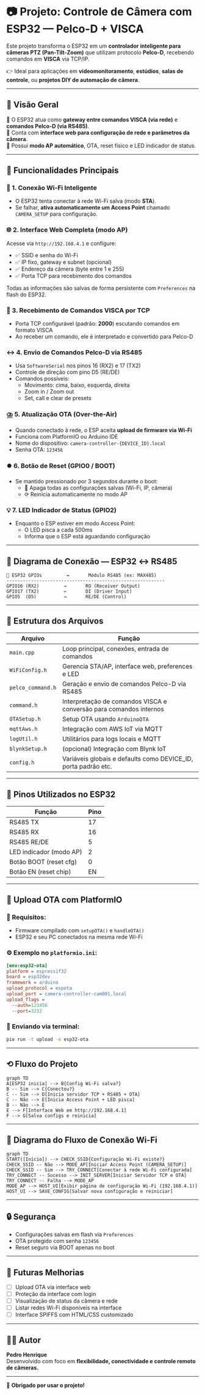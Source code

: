 # 📷 Projeto: Controle de Câmera com ESP32 — Pelco-D + VISCA

Este projeto transforma o ESP32 em um **controlador inteligente para câmeras PTZ (Pan-Tilt-Zoom)** que utilizam protocolo **Pelco-D**, recebendo comandos em **VISCA** via TCP/IP.

👉 Ideal para aplicações em **videomonitoramento**, **estúdios**, **salas de controle**, ou **projetos DIY de automação de câmera**.

---

## 🧠 Visão Geral

🔹 O ESP32 atua como **gateway entre comandos VISCA (via rede)** e **comandos Pelco-D (via RS485)**.  
🔹 Conta com **interface web para configuração de rede e parâmetros da câmera**.  
🔹 Possui **modo AP automático**, OTA, reset físico e LED indicador de status.

---

## 🚀 Funcionalidades Principais

### 📡 1. **Conexão Wi-Fi Inteligente**
- O ESP32 tenta conectar à rede Wi-Fi salva (modo **STA**).
- Se falhar, **ativa automaticamente um Access Point** chamado `CAMERA_SETUP` para configuração.

### 🌐 2. **Interface Web Completa** (modo AP)
Acesse via `http://192.168.4.1` e configure:
- ✅ SSID e senha do Wi-Fi
- ✅ IP fixo, gateway e subnet (opcional)
- ✅ Endereço da câmera (byte entre 1 e 255)
- ✅ Porta TCP para recebimento dos comandos

Todas as informações são salvas de forma persistente com `Preferences` na flash do ESP32.

### 🎯 3. **Recebimento de Comandos VISCA por TCP**
- Porta TCP configurável (padrão: **2000**) escutando comandos em formato VISCA
- Ao receber um comando, ele é interpretado e convertido para Pelco-D

### ↔️ 4. **Envio de Comandos Pelco-D via RS485**
- Usa `SoftwareSerial` nos pinos 16 (RX2) e 17 (TX2)
- Controle de direção com pino D5 (RE/DE)
- Comandos possíveis:
  - Movimento: cima, baixo, esquerda, direita
  - Zoom in / Zoom out
  - Set, call e clear de presets

### ⛈️ 5. **Atualização OTA (Over-the-Air)**
- Quando conectado à rede, o ESP aceita **upload de firmware via Wi-Fi**
- Funciona com PlatformIO ou Arduino IDE
- Nome do dispositivo: `camera-controller-{DEVICE_ID}.local`
- Senha OTA: `123456`

### ⏺️ 6. **Botão de Reset (GPIO0 / BOOT)**
- Se mantido pressionado por 3 segundos durante o boot:
  - 🪩 Apaga todas as configurações salvas (Wi-Fi, IP, câmera)
  - ⟳ Reinicia automaticamente no modo AP

### 💡 7. **LED Indicador de Status (GPIO2)**
- Enquanto o ESP estiver em modo Access Point:
  - O LED pisca a cada 500ms
  - Informa que o ESP está aguardando configuração

---

## 🔌 Diagrama de Conexão — ESP32 ↔ RS485

```
📄 ESP32 GPIOs         ↔       Módulo RS485 (ex: MAX485)
----------------------------------------------------------
GPIO16 (RX2)         →       RO (Receiver Output)
GPIO17 (TX2)         ←       DI (Driver Input)
GPIO5  (D5)          →       RE/DE (Control)
```

---

## 📂 Estrutura dos Arquivos

| Arquivo               | Função                                                                 |
|-----------------------|------------------------------------------------------------------------|
| `main.cpp`            | Loop principal, conexões, entrada de comandos                          |
| `WiFiConfig.h`        | Gerencia STA/AP, interface web, preferences e LED                      |
| `pelco_command.h`     | Geração e envio de comandos Pelco-D via RS485                          |
| `command.h`           | Interpretação de comandos VISCA e conversão para comandos internos     |
| `OTASetup.h`          | Setup OTA usando `ArduinoOTA`                                          |
| `mqttAws.h`           | Integração com AWS IoT via MQTT                                        |
| `logUtil.h`           | Utilitários para logs locais e MQTT                                    |
| `blynkSetup.h`        | (opcional) Integração com Blynk IoT                                    |
| `config.h`            | Variáveis globais e defaults como DEVICE_ID, porta padrão etc.         |

---

## 🧰 Pinos Utilizados no ESP32

| Função                   | Pino  |
|--------------------------|--------|
| RS485 TX                 | 17     |
| RS485 RX                 | 16     |
| RS485 RE/DE              | 5      |
| LED indicador (modo AP)  | 2      |
| Botão BOOT (reset cfg)   | 0      |
| Botão EN (reset chip)    | EN     |

---

## 🧪 Upload OTA com PlatformIO

### 📌 Requisitos:
- Firmware compilado com `setupOTA()` e `handleOTA()`
- ESP32 e seu PC conectados na mesma rede Wi-Fi

### ⚙️ Exemplo no `platformio.ini`:
```ini
[env:esp32-ota]
platform = espressif32
board = esp32dev
framework = arduino
upload_protocol = espota
upload_port = camera-controller-cam001.local
upload_flags =
  --auth=123456
  --port=3232
```

### 🔼 Enviando via terminal:
```bash
pio run -t upload -e esp32-ota
```

---

## ⟲ Fluxo do Projeto
```mermaid
graph TD
A[ESP32 inicia] --> B{Config Wi-Fi salva?}
B -- Sim --> C{Conectou?}
C -- Sim --> D[Inicia servidor TCP + RS485 + OTA]
C -- Não --> E[Inicia Access Point + LED pisca]
B -- Não --> E
E --> F[Interface Web em http://192.168.4.1]
F --> G[Salva configs e reinicia]
```

---

## 📡 Diagrama do Fluxo de Conexão Wi-Fi

```mermaid
graph TD
START([Início]) --> CHECK_SSID{Configuração Wi-Fi existe?}
CHECK_SSID -- Não --> MODE_AP[Iniciar Access Point (CAMERA_SETUP)]
CHECK_SSID -- Sim --> TRY_CONNECT[Conectar à rede Wi-Fi configurada]
TRY_CONNECT -- Sucesso --> INIT_SERVER[Iniciar Servidor TCP e OTA]
TRY_CONNECT -- Falha --> MODE_AP
MODE_AP --> HOST_UI[Exibir página de configuração Wi-Fi (192.168.4.1)]
HOST_UI --> SAVE_CONFIG[Salvar nova configuração e reiniciar]
```

---

## 🔒 Segurança
- Configurações salvas em flash via `Preferences`
- OTA protegido com senha `123456`
- Reset seguro via BOOT apenas no boot

---

## 🧱 Futuras Melhorias
- [ ] Upload OTA via interface web
- [ ] Proteção da interface com login
- [ ] Visualização de status da câmera e rede
- [ ] Listar redes Wi-Fi disponíveis na interface
- [ ] Interface SPIFFS com HTML/CSS customizado

---

## 👨‍💼 Autor
**Pedro Henrique**  
Desenvolvido com foco em **flexibilidade, conectividade e controle remoto de câmeras.**

---

🎉 **Obrigado por usar o projeto!**

